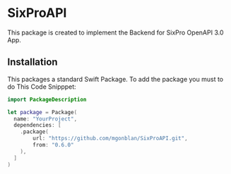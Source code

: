 # SixProAPI

This package is created to implement the Backend for SixPro OpenAPI 3.0 App.

## Installation
This packages a standard Swift Package. To add the package you must to do This Code Snipppet:
```swift
import PackageDescription

let package = Package(
  name: "YourProject",
  dependencies: [
    .package(
        url: "https://github.com/mgonblan/SixProAPI.git",
        from: "0.6.0"
    ),
  ]
)
```
